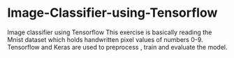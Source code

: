# Image-Classifier-using-Tensorflow
Image classifier using Tensorflow
This exercise is basically reading the Mnist dataset which holds handwritten pixel values of numbers 0-9.
Tensorflow and Keras are used to preprocess , train and evaluate the model.
